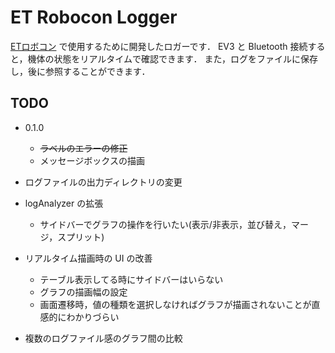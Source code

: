 # ET Robocon Logger

[ETロボコン](http://www.etrobo.jp/) で使用するために開発したロガーです．
EV3 と Bluetooth 接続すると，機体の状態をリアルタイムで確認できます．
また，ログをファイルに保存し，後に参照することができます．

## TODO

- 0.1.0
  - ~~ラベルのエラーの修正~~
  - メッセージボックスの描画

- ログファイルの出力ディレクトリの変更
- logAnalyzer の拡張
  - サイドバーでグラフの操作を行いたい(表示/非表示，並び替え，マージ，スプリット)
- リアルタイム描画時の UI の改善
  - テーブル表示してる時にサイドバーはいらない
  - グラフの描画幅の設定
  - 画面遷移時，値の種類を選択しなければグラフが描画されないことが直感的にわかりづらい
- 複数のログファイル感のグラフ間の比較

